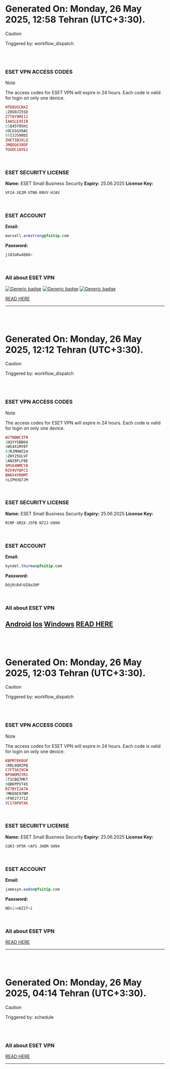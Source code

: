 # Generated On: Monday, 26 May 2025, 12:58 Tehran (UTC+3:30).

> [!CAUTION]
> Triggered by: workflow_dispatch

<br><br>

### ESET VPN ACCESS CODES

> [!NOTE]
> The access codes for ESET VPN will expire in 24 hours.
> Each code is valid for login on only one device.

```ruby
HTD8USCNXZ
1Z0G0JI5SD
Z7T8Y9MI12
IAA5LE45IB
55Q45T05H1
0OCG5GX9AC
66I3J598DI
ZHET1B3XLQ
JMQDG638DF
TGUOC1AYE2
```

<br>

### ESET SECURITY LICENSE

**Name:** ESET Small Business Security
**Expiry:** 25.06.2025
**License Key:**

```POV-Ray SDL
VF24-XE2M-XTN8-KNVV-HJAV
```

<br>

### ESET ACCOUNT

**Email:**

```CSS
marvell.armstrong@fsitip.com
```

**Password:**

```POV-Ray SDL
j183aRw4Q6O<
```

<br>

### All about ESET VPN


[![Generic badge](https://img.shields.io/badge/Download-Android-green.svg)](https://play.google.com/store/apps/details?id=com.eset.vpn)
[![Generic badge](https://img.shields.io/badge/Download-ios-white.svg)](https://apps.apple.com/us/app/eset-home/id1533672833)
[![Generic badge](https://img.shields.io/badge/Download-windows-blue.svg)](https://download.eset.com/com/eset/apps/home/vpn/windows/latest/eset_vpn_installer.exe)
  

[READ HERE](https://t.me/F_NiREvil/2113)

---

<br><br>

# Generated On: Monday, 26 May 2025, 12:12 Tehran (UTC+3:30).

> [!CAUTION]
> Triggered by: workflow_dispatch

<br><br>

### ESET VPN ACCESS CODES

> [!NOTE]
> The access codes for ESET VPN will expire in 24 hours.
> Each code is valid for login on only one device.

```ruby
W2TN0WC3TN
1H3YYSBBO4
4WS4X1MY0T
83RJMHWZ24
1ZHY25ULVF
5AN29FLF0E
SM164NMCYA
RZV4VYQFCI
BN6V4YR0MT
0LIPH3Q7JM
```

<br>

### ESET SECURITY LICENSE

**Name:** ESET Small Business Security
**Expiry:** 25.06.2025
**License Key:**

```POV-Ray SDL
RCMP-XM2X-J5FB-N72J-U9XH
```

<br>

### ESET ACCOUNT

**Email:**

```CSS
kyndel.thurman@fsitip.com
```

**Password:**

```POV-Ray SDL
DOjR&Rd%UI0a39P
```

<br>

### All about ESET VPN


[Android](https://play.google.com/store/apps/details?id=com.eset.vpn)
[Ios](https://apps.apple.com/us/app/eset-home/id1533672833)
[Windows](https://download.eset.com/com/eset/apps/home/vpn/windows/latest/eset_vpn_installer.exe)
[READ HERE](https://t.me/F_NiREvil/2113)
---

<br><br>

# Generated On: Monday, 26 May 2025, 12:03 Tehran (UTC+3:30).

> [!CAUTION]
> Triggered by: workflow_dispatch

<br><br>

### ESET VPN ACCESS CODES

> [!NOTE]
> The access codes for ESET VPN will expire in 24 hours.
> Each code is valid for login on only one device.

```ruby
KBPM7EK0UF
1RRL0QRZPB
C7FTS6I9CW
BPUWOM2YR1
1T1CBQ7MKT
9OBKPPV74S
RZ7BYI2A7A
7MKENI97NM
4F9E27J71Z
YC170P0TXK
```

<br>

### ESET SECURITY LICENSE

**Name:** ESET Small Business Security
**Expiry:** 25.06.2025
**License Key:**

```POV-Ray SDL
CGR3-XP5R-6AFS-JH8M-SH94
```

<br>

### ESET ACCOUNT

**Email:**

```CSS
jamesyn.aadon@fsitip.com
```

**Password:**

```POV-Ray SDL
ND&{>n6Z1T+i
```

<br>

### All about ESET VPN

[READ HERE](https://t.me/F_NiREvil/2113)

---

<br><br>

# Generated On: Monday, 26 May 2025, 04:14 Tehran (UTC+3:30).

> [!CAUTION]
> Triggered by: schedule

<br><br>

### All about ESET VPN

[READ HERE](https://t.me/F_NiREvil/2113)

---

<br><br>

